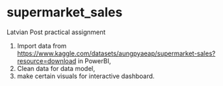 # supermarket_sales
Latvian Post practical assignment
1. Import data from https://www.kaggle.com/datasets/aungpyaeap/supermarket-sales?resource=download in PowerBI, 
2. Clean data for data model,
3. make certain visuals for interactive dashboard.
